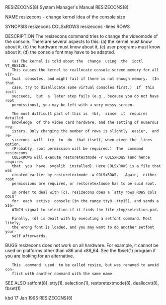 RESIZECONS(8)               System Manager's Manual              RESIZECONS(8)

NAME
       resizecons - change kernel idea of the console size

SYNOPSIS
       resizecons COLSxROWS
       resizecons -lines ROWS

DESCRIPTION
       The  resizecons  command  tries to change the videomode of the console.
       There are several aspects to this: (a) the kernel must know  about  it,
       (b)  the hardware must know about it, (c) user programs must know about
       it, (d) the console font may have to be adapted.

       (a) The kernel is told about the  change  using  the  ioctl  VT_RESIZE.
       This causes the kernel to reallocate console screen memory for all vir‐
       tual  consoles, and might fail if there is not enough memory.  (In that
       case, try to disallocate some virtual consoles first.)  If  this  ioctl
       succeeds,  but  a  later step fails (e.g., because you do not have root
       permissions), you may be left with a very messy screen.

       The most difficult part of this is  (b),  since  it  requires  detailed
       knowledge  of the video card hardware, and the setting of numerous reg‐
       isters. Only changing the number of rows is slightly  easier,  and  re‐
       sizecons  will  try  to  do  that itself, when given the -lines option.
       (Probably, root permission will be required.)  The  command  resizecons
       COLSxROWS will execute restoretextmode -r COLSxROWS (and hence requires
       that  you  have  svgalib  installed). Here COLSxROWS is a file that was
       created earlier by restoretextmode -w COLSxROWS.   Again,  either  root
       permissions are required, or restoretextmode has to be suid root.

       In order to deal with (c), resizecons does a `stty rows ROWS cols COLS'
       for  each  active  console (in the range tty0..tty15), and sends a SIG‐
       WINCH signal to selection if it finds the file /tmp/selection.pid.

       Finally, (d) is dealt with by executing a setfont command. Most likely,
       the wrong font is loaded, and you may want to do another setfont  your‐
       self afterwards.

BUGS
       resizecons  does  not  work on all hardware.  For example, it cannot be
       used on platforms other than x86 and x86_64.  See the fbset(1)  program
       if you are looking for an alternative.

       This  command  used  to be called resize, but was renamed to avoid con‐
       flict with another command with the same name.

SEE ALSO
       setfont(8), stty(1),  selection(1),  restoretextmode(8),  deallocvt(8),
       fbset(1)

kbd                               17 Jan 1995                    RESIZECONS(8)
